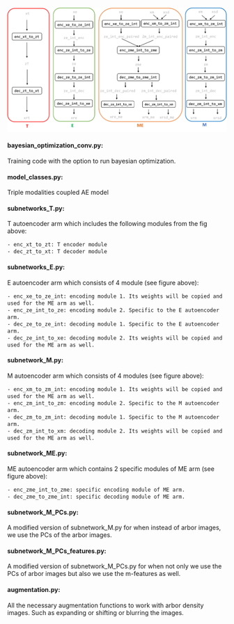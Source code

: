 ![cplae](T_ME_coupled_AE_modules.png) 

#### bayesian_optimization_conv.py:
Training code with the option to run bayesian optimization.

#### model_classes.py:
Triple modalities coupled AE model

#### subnetworks_T.py:
T autoencoder arm which includes the following modules from the fig above:
```
- enc_xt_to_zt: T encoder module
- dec_zt_to_xt: T decoder module
```

#### subnetworks_E.py:
E autoencoder arm which consists of 4 module (see figure above): 
``` 
- enc_xe_to_ze_int: encoding module 1. Its weights will be copied and used for the ME arm as well. 
- enc_ze_int_to_ze: encoding module 2. Specific to the E autoencoder arm.
- dec_ze_to_ze_int: decoding module 1. Specific to the E autoencoder arm.
- dec_ze_int_to_xe: decoding module 2. Its weights will be copied and used for the ME arm as well.
```

#### subnetwork_M.py:
M autoencoder arm which consists of 4 modules (see figure above):
```
- enc_xm_to_zm_int: encoding module 1. Its weights will be copied and used for the ME arm as well.
- enc_zm_int_to_zm: encoding module 2. Specific to the M autoencoder arm.
- dec_zm_to_zm_int: decoding module 1. Specific to the M autoencoder arm.
- dec_zm_int_to_xm: decoding module 2. Its weights will be copied and used for the ME arm as well.
```

#### subnetwork_ME.py:
ME autoencoder arm which contains 2 specific modules of ME arm (see figure above):
```
- enc_zme_int_to_zme: specific encoding module of ME arm.
- dec_zme_to_zme_int: specific decoding module of ME arm.
``` 

#### subnetwork_M_PCs.py:
A modified version of subnetwork_M.py for when instead of arbor images, we use the PCs of the arbor images.

#### subnetwork_M_PCs_features.py:
A modified version of subnetwork_M_PCs.py for when not only we use the PCs of arbor images but also we use the m-features as well.

#### augmentation.py:
All the necessary augmentation functions to work with arbor density images. Such as expanding or shifting or blurring the images.
